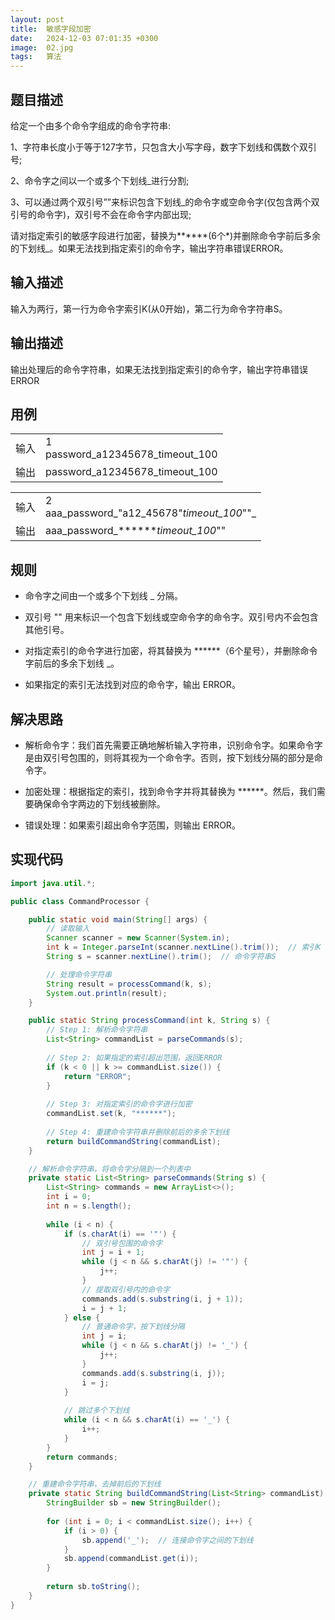```yaml
---
layout: post
title:  敏感字段加密
date:   2024-12-03 07:01:35 +0300
image:  02.jpg
tags:   算法
---
```


## 题目描述

给定一个由多个命令字组成的命令字符串:

1、字符串长度小于等于127字节，只包含大小写字母，数字下划线和偶数个双引号;

2、命令字之间以一个或多个下划线_进行分割;

3、可以通过两个双引号””来标识包含下划线_的命令字或空命令字(仅包含两个双引号的命令字)，双引号不会在命令字内部出现;

请对指定索引的敏感字段进行加密，替换为******(6个*)并删除命令字前后多余的下划线_。如果无法找到指定索引的命令字，输出字符串错误ERROR。

## 输入描述

输入为两行，第一行为命令字索引K(从0开始)，第二行为命令字符串S。

## 输出描述

输出处理后的命令字符串，如果无法找到指定索引的命令字，输出字符串错误ERROR

## 用例

|     |      |
|-----|------|
| 输入 | 1 <br> password_a12345678_timeout_100 |
| 输出 |password_a12345678_timeout_100|

|     |      |
|-----|------|
| 输入 | 2 <br> aaa_password_"a12_45678"_timeout_100_""_ |
| 输出 |aaa_password_******_timeout_100_""|

## 规则

- 命令字之间由一个或多个下划线 _ 分隔。

- 双引号 "" 用来标识一个包含下划线或空命令字的命令字。双引号内不会包含其他引号。

- 对指定索引的命令字进行加密，将其替换为 ******（6个星号），并删除命令字前后的多余下划线 _。

- 如果指定的索引无法找到对应的命令字，输出 ERROR。

## 解决思路

- 解析命令字：我们首先需要正确地解析输入字符串，识别命令字。如果命令字是由双引号包围的，则将其视为一个命令字。否则，按下划线分隔的部分是命令字。

- 加密处理：根据指定的索引，找到命令字并将其替换为 ******。然后，我们需要确保命令字两边的下划线被删除。

- 错误处理：如果索引超出命令字范围，则输出 ERROR。

## 实现代码

```java
import java.util.*;

public class CommandProcessor {

    public static void main(String[] args) {
        // 读取输入
        Scanner scanner = new Scanner(System.in);
        int k = Integer.parseInt(scanner.nextLine().trim());  // 索引K
        String s = scanner.nextLine().trim();  // 命令字符串S

        // 处理命令字符串
        String result = processCommand(k, s);
        System.out.println(result);
    }

    public static String processCommand(int k, String s) {
        // Step 1: 解析命令字符串
        List<String> commandList = parseCommands(s);
        
        // Step 2: 如果指定的索引超出范围，返回ERROR
        if (k < 0 || k >= commandList.size()) {
            return "ERROR";
        }
        
        // Step 3: 对指定索引的命令字进行加密
        commandList.set(k, "******");
        
        // Step 4: 重建命令字符串并删除前后的多余下划线
        return buildCommandString(commandList);
    }

    // 解析命令字符串，将命令字分隔到一个列表中
    private static List<String> parseCommands(String s) {
        List<String> commands = new ArrayList<>();
        int i = 0;
        int n = s.length();
        
        while (i < n) {
            if (s.charAt(i) == '"') {
                // 双引号包围的命令字
                int j = i + 1;
                while (j < n && s.charAt(j) != '"') {
                    j++;
                }
                // 提取双引号内的命令字
                commands.add(s.substring(i, j + 1));
                i = j + 1;
            } else {
                // 普通命令字，按下划线分隔
                int j = i;
                while (j < n && s.charAt(j) != '_') {
                    j++;
                }
                commands.add(s.substring(i, j));
                i = j;
            }
            
            // 跳过多个下划线
            while (i < n && s.charAt(i) == '_') {
                i++;
            }
        }
        return commands;
    }

    // 重建命令字符串，去掉前后的下划线
    private static String buildCommandString(List<String> commandList) {
        StringBuilder sb = new StringBuilder();
        
        for (int i = 0; i < commandList.size(); i++) {
            if (i > 0) {
                sb.append('_');  // 连接命令字之间的下划线
            }
            sb.append(commandList.get(i));
        }
        
        return sb.toString();
    }
}

```
